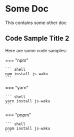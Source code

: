 # Some Doc


This contains some other doc

## Code Sample Title 2

Here are some code samples:

=== "npm"

    ``` shell
    npm install js-waku
    ```

=== "yarn"

    ``` shell
    yarn install js-waku
    ```

=== "pnpm"

    ``` shell
    pnpm install js-waku
    ```
